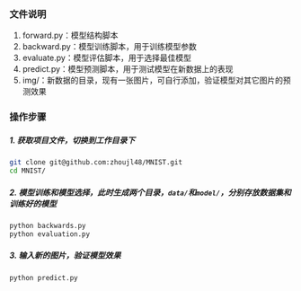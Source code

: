 
### 文件说明

1. forward.py：模型结构脚本
2. backward.py：模型训练脚本，用于训练模型参数
3. evaluate.py：模型评估脚本，用于选择最佳模型
4. predict.py：模型预测脚本，用于测试模型在新数据上的表现
5. img/：新数据的目录，现有一张图片，可自行添加，验证模型对其它图片的预测效果



### 操作步骤

##### 1. 获取项目文件，切换到工作目录下
```bash
git clone git@github.com:zhoujl48/MNIST.git
cd MNIST/
```

##### 2. 模型训练和模型选择，此时生成两个目录，`data/`和`model/`，分别存放数据集和训练好的模型
```bash
python backwards.py
python evaluation.py
```

##### 3. 输入新的图片，验证模型效果
```bash
python predict.py
```
